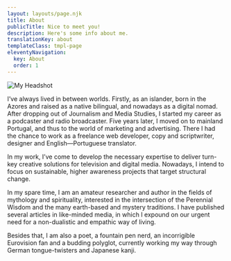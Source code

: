 ```yaml
---
layout: layouts/page.njk
title: About
publicTitle: Nice to meet you!
description: Here's some info about me.
translationKey: about
templateClass: tmpl-page
eleventyNavigation:
  key: About
  order: 1
---
```


![My Headshot](/assets/images/headshot.jpg)

I’ve always lived in between worlds. Firstly, as an islander, born in the Azores and raised as a native bilingual, and nowadays as a digital nomad. After dropping out of Journalism and Media Studies, I started my career as a podcaster and radio broadcaster. Five years later, I moved on to mainland Portugal, and thus to the world of marketing and advertising. There I had the chance to work as a freelance web developer, copy and scriptwriter, designer and English—Portuguese translator.

In my work, I’ve come to develop the necessary expertise to deliver turn-key creative solutions for television and digital media. Nowadays, I intend to focus on sustainable, higher awareness projects that target structural change.

In my spare time, I am an amateur researcher and author in the fields of mythology and spirituality, interested in the intersection of the Perennial Wisdom and the many earth-based and mystery traditions. I have published several articles in like-minded media, in which I expound on our urgent need for a non-dualistic and empathic way of living.

Besides that, I am also a poet, a fountain pen nerd, an incorrigible Eurovision fan and a budding polyglot, currently working my way through German tongue-twisters and Japanese kanji.

